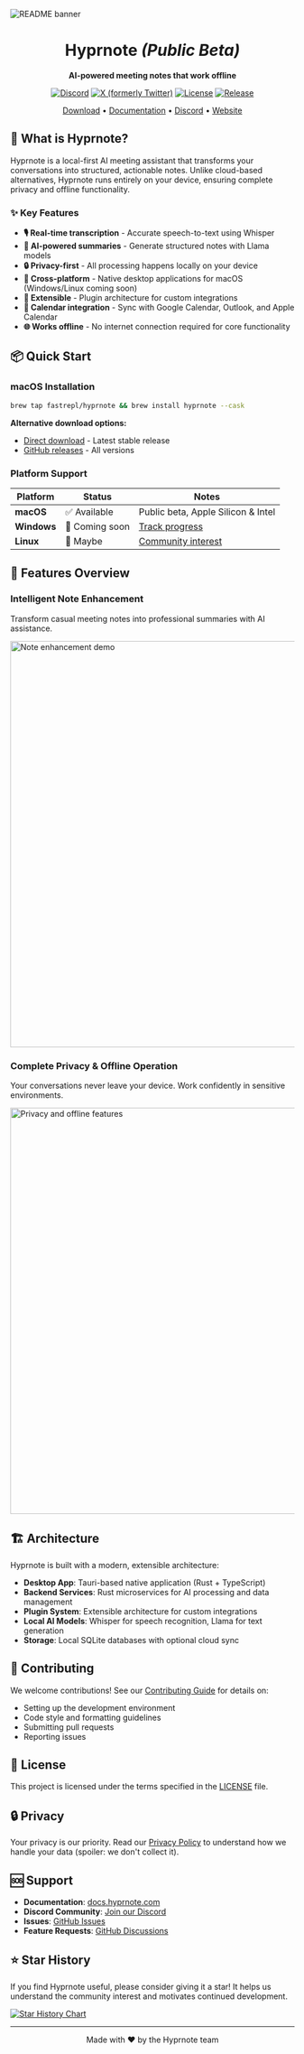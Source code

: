 ![README banner](https://github.com/user-attachments/assets/44ebe793-004e-4313-8e04-2491ab076bea)

<div align="center">

# Hyprnote *(Public Beta)*

**AI-powered meeting notes that work offline**

[![Discord](https://img.shields.io/static/v1?label=Join%20our&message=Discord&color=blue&logo=Discord)](https://hyprnote.com/discord)
[![X (formerly Twitter)](https://img.shields.io/static/v1?label=Follow%20us%20on&message=X&color=black&logo=x)](https://x.com/tryhyprnote)
[![License](https://img.shields.io/github/license/fastrepl/hyprnote)](./LICENSE)
[![Release](https://img.shields.io/github/v/release/fastrepl/hyprnote)](https://github.com/fastrepl/hyprnote/releases)

[Download](https://hyprnote.com/download) • [Documentation](https://docs.hyprnote.com) • [Discord](https://hyprnote.com/discord) • [Website](https://hyprnote.com)

</div>

## 🎯 What is Hyprnote?

Hyprnote is a local-first AI meeting assistant that transforms your conversations into structured, actionable notes. Unlike cloud-based alternatives, Hyprnote runs entirely on your device, ensuring complete privacy and offline functionality.

### ✨ Key Features

- **🎙️ Real-time transcription** - Accurate speech-to-text using Whisper
- **🤖 AI-powered summaries** - Generate structured notes with Llama models
- **🔒 Privacy-first** - All processing happens locally on your device
- **📱 Cross-platform** - Native desktop applications for macOS (Windows/Linux coming soon)
- **🔌 Extensible** - Plugin architecture for custom integrations
- **📅 Calendar integration** - Sync with Google Calendar, Outlook, and Apple Calendar
- **🌐 Works offline** - No internet connection required for core functionality

## 📦 Quick Start

### macOS Installation

```bash
brew tap fastrepl/hyprnote && brew install hyprnote --cask
```

**Alternative download options:**
- [Direct download](https://hyprnote.com/download) - Latest stable release
- [GitHub releases](https://github.com/fastrepl/hyprnote/releases) - All versions

### Platform Support

| Platform | Status | Notes |
|----------|--------|-------|
| **macOS** | ✅ Available | Public beta, Apple Silicon & Intel |
| **Windows** | 🚧 Coming soon | [Track progress](https://github.com/fastrepl/hyprnote/issues/66) |
| **Linux** | 🤔 Maybe | [Community interest](https://github.com/fastrepl/hyprnote/issues/67) |

## 🚀 Features Overview

### Intelligent Note Enhancement
Transform casual meeting notes into professional summaries with AI assistance.

<img src="https://github.com/user-attachments/assets/1615a9f0-7a30-44c1-b142-0d1774a84e89" width="720" alt="Note enhancement demo" />

### Complete Privacy & Offline Operation
Your conversations never leave your device. Work confidently in sensitive environments.

<img src="https://github.com/user-attachments/assets/e5014024-3f6a-457a-8f1c-3b183883b782" width="720" alt="Privacy and offline features" />

## 🏗️ Architecture

Hyprnote is built with a modern, extensible architecture:

- **Desktop App**: Tauri-based native application (Rust + TypeScript)
- **Backend Services**: Rust microservices for AI processing and data management
- **Plugin System**: Extensible architecture for custom integrations
- **Local AI Models**: Whisper for speech recognition, Llama for text generation
- **Storage**: Local SQLite databases with optional cloud sync

## 🤝 Contributing

We welcome contributions! See our [Contributing Guide](./CONTRIBUTING.md) for details on:

- Setting up the development environment
- Code style and formatting guidelines
- Submitting pull requests
- Reporting issues

## 📄 License

This project is licensed under the terms specified in the [LICENSE](./LICENSE) file.

## 🔒 Privacy

Your privacy is our priority. Read our [Privacy Policy](./PRIVACY.md) to understand how we handle your data (spoiler: we don't collect it).

## 🆘 Support

- **Documentation**: [docs.hyprnote.com](https://docs.hyprnote.com)
- **Discord Community**: [Join our Discord](https://hyprnote.com/discord)
- **Issues**: [GitHub Issues](https://github.com/fastrepl/hyprnote/issues)
- **Feature Requests**: [GitHub Discussions](https://github.com/fastrepl/hyprnote/discussions)

## ⭐ Star History

If you find Hyprnote useful, please consider giving it a star! It helps us understand the community interest and motivates continued development.

[![Star History Chart](https://api.star-history.com/svg?repos=fastrepl/hyprnote&type=Date)](https://star-history.com/#fastrepl/hyprnote&Date)

---

<div align="center">

Made with ❤️ by the Hyprnote team

</div>